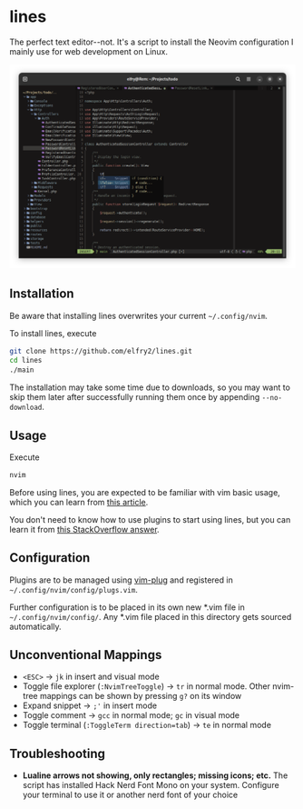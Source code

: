 # lines
The perfect text editor--not. It's a script to install the Neovim configuration I mainly use for web development on Linux.

![A screenshot of the latest version](screenshots/Screenshot%20from%202024-02-21%2003-42-52.png "A screenshot of the latest version")

## Installation
Be aware that installing lines overwrites your current ```~/.config/nvim```.

To install lines, execute 
```bash
git clone https://github.com/elfry2/lines.git
cd lines
./main
```
The installation may take some time due to downloads, so you may want to skip them later after successfully running them once by appending ```--no-download```.

## Usage
Execute
```bash
nvim
```

Before using lines, you are expected to be familiar with vim basic usage, which you can learn from [this article](https://www.linuxfoundation.org/blog/blog/classic-sysadmin-vim-101-a-beginners-guide-to-vim).

You don't need to know how to use plugins to start using lines, but you can learn it from [this StackOverflow answer](https://stackoverflow.com/a/55846872).

## Configuration
Plugins are to be managed using [vim-plug](https://github.com/junegunn/vim-plug) and registered in ```~/.config/nvim/config/plugs.vim```.

Further configuration is to be placed in its own new *.vim file in ```~/.config/nvim/config/```. Any *.vim file placed in this directory gets sourced automatically.

## Unconventional Mappings 
- ```<ESC>``` -> ```jk``` in insert and visual mode
- Toggle file explorer (```:NvimTreeToggle```) -> ```tr``` in normal mode. Other nvim-tree mappings can be shown by pressing ```g?``` on its window
- Expand snippet -> ```;'``` in insert mode
- Toggle comment -> ```gcc``` in normal mode; ```gc``` in visual mode
- Toggle terminal (```:ToggleTerm direction=tab```) -> ```te``` in normal mode

## Troubleshooting
- **Lualine arrows not showing, only rectangles; missing icons; etc.** The script has installed Hack Nerd Font Mono on your system. Configure your terminal to use it or another nerd font of your choice
